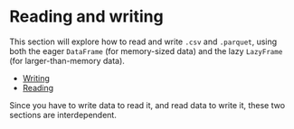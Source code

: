 # Reading and writing

This section will explore how to read and write `.csv` and `.parquet`, using both the eager `DataFrame` (for memory-sized data) and the lazy `LazyFrame` (for larger-than-memory data).

* [Writing](writing.md)
* [Reading](reading.md)

Since you have to write data to read it, and read data to write it, these two sections are interdependent. 